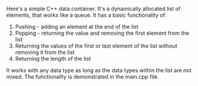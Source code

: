 Here's a simple C++ data container. It's a dynamically allocated list of elements, that works like a queue. It has a basic functionality of:
1. Pushing - adding an element at the end of the list
2. Popping - returning the value and removing the first element from the list
3. Returning the values of the first or last element of the list without removing it from the list
4. Returning the length of the list

It works with any data type as long as the data types within the list are not mixed. The functionality is demonstrated in the main.cpp file.
